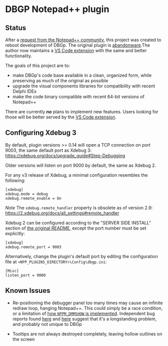 DBGP Notepad++ plugin
=====================

Status
------

After a [request from the Notepad++ community][0], this project was created to reboot development of DBGp.
The original plugin is [abandonware][1].The author now maintains a [VS Code extension][2] with the same and better functionality.

The goals of this project are to:

* make DBGp's code base available in a clean, organized form, while preserving as much of the original as possible
* upgrade the visual components libraries for compatibility with recent Delphi IDEs
* make the code binary compatible with recent 64-bit versions of Notepad++

There are currently __*no*__ plans to implement new features. Users looking for those will be better served by the [VS Code extension][2].

Configuring Xdebug 3
--------------------

By default, plugin versions >= 0.14 will open a TCP connection on port 9003, the same default port as Xdebug 3: https://xdebug.org/docs/upgrade_guide#Step-Debugging

Older versions will listen on port 9000 by default, the same as Xdebug 2.

For any v3 release of Xdebug, a minimal configuration resembles the following:

    [xdebug]
    xdebug.mode = debug
    xdebug.remote_enable = On

*Note*
The `xdebug.remote_handler` property is obsolete as of version 2.9: https://2.xdebug.org/docs/all_settings#remote_handler

Xdebug 2 can be configured according to the "SERVER SIDE INSTALL" section of [the original README][4], except the port number must be set explicitly:

    [xdebug]
    xdebug.remote_port = 9003

Alternatively, change the plugin's default port by editing the configuration file at `<NPP_PLUGINS_DIRECTORY>\Config\dbgp.ini`:

    [Misc]
    listen_port = 9000

Known Issues
------------

* Re-positioning the debugger panel too many times may cause an infinite redraw loop, hanging Notepad++.
  This could simply be a race condition, or a limitation of [how `NPPM_DMMSHOW` is implemented][5].
  Independent bug reports found [here][6] and [here][7] suggest that it's a longstanding problem, and probably
  not unique to DBGp

* Tooltips are not always destroyed completely, leaving hollow outlines on the screen

[0]: https://community.notepad-plus-plus.org/topic/22772/new-cross-platform-plugin-template-for-delphi-developers/3
[1]: https://github.com/zobo/dbgpPlugin/issues/1#issuecomment-770746125
[2]: https://marketplace.visualstudio.com/items?itemName=xdebug.php-debug
[4]: https://bitbucket.org/rdipardo/dbgp/raw/bf0577b6c621063ff1b82d220afcc32eea9c930e/README.orig.txt
[5]: https://community.notepad-plus-plus.org/topic/13116/creating-a-docked-window-from-a-background-thread
[6]: https://sourceforge.net/p/notepad-plus/discussion/482781/thread/ab626469
[7]: https://community.notepad-plus-plus.org/topic/23667/npp-got-stuck-after-rearranging-dialogs

